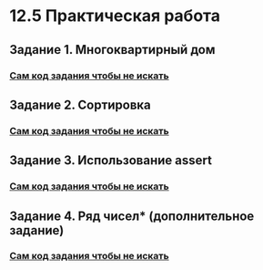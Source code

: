 # 12.5 Практическая работа

## Задание 1. Многоквартирный дом
### [Сам код задания чтобы не искать](https://github.com/LostDit/12.5-lab/blob/master/Многоквартирный%20дом/Многоквартирный%20дом.cpp)

## Задание 2. Сортировка
### [Сам код задания чтобы не искать](https://github.com/LostDit/12.5-lab/blob/master/%D0%A1%D0%BE%D1%80%D1%82%D0%B8%D1%80%D0%BE%D0%B2%D0%BA%D0%B0/%D0%A1%D0%BE%D1%80%D1%82%D0%B8%D1%80%D0%BE%D0%B2%D0%BA%D0%B0.cpp)

## Задание 3. Использование assert
### [Сам код задания чтобы не искать](https://github.com/LostDit/12.5-lab/blob/master/%D0%98%D1%81%D0%BF%D0%BE%D0%BB%D1%8C%D0%B7%D0%BE%D0%B2%D0%B0%D0%BD%D0%B8%D0%B5%20assert/%D0%98%D1%81%D0%BF%D0%BE%D0%BB%D1%8C%D0%B7%D0%BE%D0%B2%D0%B0%D0%BD%D0%B8%D0%B5%20assert.cpp)

## Задание 4. Ряд чисел* (дополнительное задание)
### [Сам код задания чтобы не искать](https://github.com/LostDit/12.5-lab/blob/master/%D0%A0%D1%8F%D0%B4%20%D1%87%D0%B8%D1%81%D0%B5%D0%BB/%D0%A0%D1%8F%D0%B4%20%D1%87%D0%B8%D1%81%D0%B5%D0%BB.cpp)
